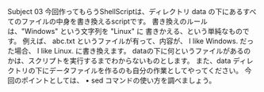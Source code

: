 Subject 03
今回作ってもらうShellScriptは、ディレクトリ data の下にあるすべてのファイルの中身を書き換えるscriptです。
書き換えのルールは、"Windows" という文字列を "Linux" に 書きかえる、という単純なものです。
例えば、
abc.txt
というファイルが有って、内容が、
    I like Windows.
だった場合、
    I like Linux.
に書き換えます。
dataの下に何というファイルがあるのかは、スクリプトを実行するまでわからないものとします。
また、data ディレクトリの下にデータファイルを作るのも自分の作業としてやってください。
今回のポイントとしては、
•	sed コマンドの使い方を調べましょう。
